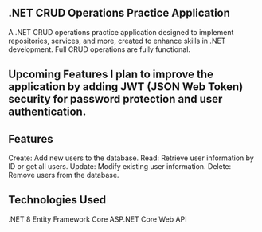 .NET CRUD Operations Practice Application
---------
A .NET CRUD operations practice application designed to implement repositories, services, and more, created to enhance skills in .NET development. Full CRUD operations are fully functional.

Upcoming Features
I plan to improve the application by adding JWT (JSON Web Token) security for password protection and user authentication.
----------

Features
-------
Create: Add new users to the database.
Read: Retrieve user information by ID or get all users.
Update: Modify existing user information.
Delete: Remove users from the database.

Technologies Used
----
.NET 8
Entity Framework Core
ASP.NET Core Web API
